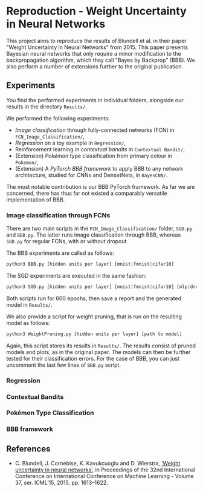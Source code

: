 # Reproduction - Weight Uncertainty in Neural Networks

This project aims to reproduce the results of  Blundell et al. in their paper "Weight Uncertainty in Neural Networks" from 2015.
This paper presents Bayesian neural networks that only require a minor modification to the backpropagation algorithm, which they call "Bayes by Backprop" (BBB).
We also perform a number of extensions further to the original publication.

## Experiments
You find the performed experiments in individual folders, alongside our results in the directory `Results/`.

We performed the following experiments:
- _Image classification_ through fully-connected networks (FCN) in `FCN_Image_Classification/`,
- _Regression_ on a toy example in `Regression/`,
- Reinforcement learning in _contextual bandits_ in `Contextual Bandit/`,
- (Extension) _Pokémon_ type classification from primary colour in `Pokemon/`,
- (Extension) A _PyTorch BBB framework_ to apply BBB to any network architecture, studied for CNNs and DensetNets, in `BayesCNN/`.

The most notable contribution is our BBB PyTorch framework. As far we are concerned, there has thus far not existed a comparably versatile implementation of BBB.

### Image classification through FCNs
There are two main scripts in the `FCN_Image_Classification/` folder, `SGD.py` and `BBB.py`. The latter runs image classification through BBB, whereas `SGD.py` for regular FCNs, with or without dropout.

The BBB experiments are called as follows:
```python
python3 BBB.py [hidden units per layer] [mnist|fmnist|cifar10]
```
The SGD experiments are executed in the same fashion:
```python
python3 SGD.py [hidden units per layer] [mnist|fmnist|cifar10] [mlp|dropout]
```
Both scripts run for 600 epochs, then save a report and the generated model in `Results/`.

We also provide a script for weight pruning, that is run on the resulting model as follows:
```python
python3 WeightPruning.py [hidden units per layer] [path to model]
```
Again, this script stores its results in `Results/`. The results consist of pruned models and plots, as in the original paper.
The models can then be further tested for their classification errors.
For the case of BBB, you can just uncomment the last few lines of `BBB.py` script.

### Regression
### Contextual Bandits
### Pokémon Type Classification
### BBB framework

## References
- C. Blundell, J. Cornebise, K. Kavukcuoglu and D. Wierstra, [‘Weight uncertainty in
neural networks’](https://arxiv.org/abs/1505.05424), in Proceedings of the 32nd International Conference on International Conference on Machine Learning - Volume 37, ser. ICML’15, 2015, pp. 1613–1622.
